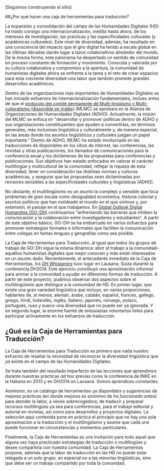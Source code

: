 [Seguimos construyendo el sitio]

##¿Por qué hacer una caja de herramientas para traducción?

La expansión y consolidación del campo de las Humanidades Digitales (HD) ha traído consigo una internacionalización, inédita hasta ahora, de los intereses de investigación, las prácticas y las especificidades culturales (y académicas culturales). Este nivel de diversidad, además, ha resultado en una consciencia del impacto que el giro digital ha tenido a escala global en las últimas décadas dando lugar a lazos colaborativos alrededor del mundo. De la misma forma, este panorama ha despertado un sentido de comunidad en proceso constante de formación y movimiento. Conocida y valorada por su cultura colaborativa y compromiso a la apertura, la comunidad de humanistas digitales ahora se enfrenta a la tarea y el reto de crear espacios para esta creciente diversidad-una labor que también promete grandes desarrollos académicos.

Dentro de las organizaciones más importantes de Humanidades Digitales se han iniciado esfuerzos de internacionalización fundamentales, incluso antes de que el [protocolo del comité permanente de Multi-lingüismo y Multi-culturalismo (disponible en inglés)](http://adho.org/administration/multi-lingualism-multi-culturalism/revised-protocol-standing-committee-multi) (MLMC) se aprobara en la Alianza de Organizaciones de Humanidades Digitales (ADHO). Actualmente, la misión del MLMC se enfoca en "desarrollar y promover políticas dentro de ADHO y sus organizaciones constituyentes que ayuden a convertirlas, en términos generales, más inclusivas lingüística y culturalmente y, de manera especial, en las áreas donde los asuntos lingüísticos y culturales juegan un papel importante." Dentro de ADHO, MLMC ha estado involucrado en las traducciones de disponibles en los sitios de internet, las conferencias, las revistas y otras publicaciones, los llamados de comunicaciones para la conferencia anual y los dictámenes de las propuestas para conferencias y publicaciones. Sus objetivos han estado enfocados en valorar el carácter multilingüe y multicultural de la comunidad, reflejar la riqueza de esta diversidad, tener en consideración las distintas normas y culturas académicas, y asegurar que las propuestas sean dictaminadas por revisores sensibles a las especificidades culturales y lingüísticas (ADHO). 

No obstante, el multilingüismo es un asunto la complejo y sensible que toca problemas de gran escala como desigualdad económica, historia colonial y asuntos políticos que han moldeado el mundo en el que vivimos y, por extensión, el paisaje en el que trabajamos. En [Global Outlook Digital Humanities (GO::DH)](http://www.globaloutlookdh.org) continuamos "enfrentando las barreras que inhiben la comunicación y la colaboración entre investigadores y estudiantes". A partir de este objetivo básico, GO::DH se ha embarcado en varios esfuerzos para promover estrategias formales e informales que faciliten la comunicación entre colegas en tantas lenguas y geografías como sea posible.

La Caja de Herramientas para Traducción, al igual que todos los grupos de trabajo de GO::DH sigue la misma dinámica: abrir el trabajo a la comunidad–aquéllos humanistas digitales que mejor conocen y más están interesados en un asunto dado. Recientemente, el antecedente inmediato de la Caja de Herramientas, los [*DH Whisperers*](http://elikaortega.net/2014/07/21/dhwhisperer/) tuvo lugar en Lausana, Suiza durante la conferencia DH2014. Este ejercicio constituyó una aproximación informal para animar a la comunidad a ayudar en diferentes formas de traducción. A partir de este proyecto, pudimos observar dos aspectos sobre el multilingüismo que distingue a la comunidad de HD. En primer lugar, que existe una gran variedad lingüística que incluye, en varias proporciones, hablantes de, al menos, alemán, árabe, catalán, español, francés, gallego, griego, hindi, holandés, inglés, italiano, japonés, noruego, polaco, portugués, ruso y sueco-una diversidad que no puede ser ya ignorada. Y en segundo lugar, la enorme fuente de entusiastas voluntarios listos para participar activamente en los esfuerzos de traducción.


## ¿Qué es la Caja de Herramientas para Traducción?


La Caja de Herramientas para Traducción es primero que nada nuestro esfuerzo de resaltar la necesidad de reconocer la diversidad lingüística que *ya* existe en el campo de las Humanidades Digitales.

Se trata también del resultado imperfecto de las lecciones que aprendimos durante nuestras prácticas *ad hoc* previas como la conferencia de INKE en la Habana en 2013 y en DH2014 en Lausana. Somos aprendices constantes. 

Asimismo, es un catálogo de herramientas ya disponibles y sugerencias de mejores prácticas (en donde *mejores* es sinónimo de *ha funcionado antes*) para atender la labor, a veces sobrecogedora, de traducir y preparar recursos multilingües ya sea para conferencias, para el trabajo editorial y autorial en revistas, así como para desarrollos y proyectos digitales. La selección aquí contenida pone en práctica el principio que no hay una sola aproximación a la traducción y el multilingüismo y asume que cada una puede funcionar en circunstancias y momentos particulares.


Finalmente, la Caja de Herramientas es una invitación para todo aquel que alguna vez haya practicado estrategias de traducción o multilingües y desee compartirla con nuestra comunidad. La Caja de Herramientas propone, además que la labor de traducción en las HD no puede estar relegada a un solo grupo, en especial no a las minorías lingüísticas, sino que debe ser un trabajo compartido por toda la comunidad.